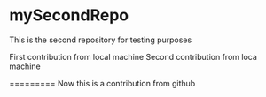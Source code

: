 # mySecondRepo
This is the second repository for testing purposes 

First contribution from local machine
Second contribution from loca machine

=========
Now this is a contribution from github
